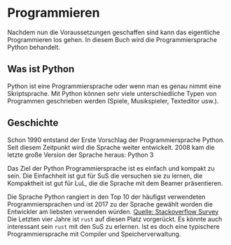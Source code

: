 # Programmieren

Nachdem nun die Voraussetzungen geschaffen sind kann das eigentliche Programmieren los gehen. In diesem Buch wird die Programmiersprache Python behandelt.

## Was ist Python
Python ist eine Programmiersprache oder wenn man es genau nimmt eine Skriptsprache. Mit Python können sehr viele unterschiedliche Typen von Programmen geschrieben werden (Spiele, Musikspieler, Texteditor usw.).

## Geschichte

Schon 1990 entstand der Erste Vorschlag der Programmiersprache Python.
Seit diesem Zeitpunkt wird die Sprache weiter entwickelt.
2008 kam die letzte große Version der Sprache heraus: Python 3

Das Ziel der Python Programmiersprache ist es einfach und kompakt zu sein.
Die Einfachheit ist gut für SuS die versuchen sie zu lernen,
die Kompaktheit ist gut für LuL, die die Sprache mit dem Beamer
präsentieren.

Die Sprache Python rangiert in den Top 10 der häufigst verwendeten
Programmiersprachen und ist 2017 zu der Sprache gewählt worden die Entwickler am
liebsten verwenden würden.
[Quelle: Stackoverflow Survey](https://insights.stackoverflow.com/survey/2018)
Die Letzten vier Jahre ist `rust` auf diesen Platz vorgerückt. Es könnte auch interessant sein `rust` mit den SuS zu erlernen. Ist es doch eine typischere Programmiersprache mit Compiler und Speicherverwaltung.
